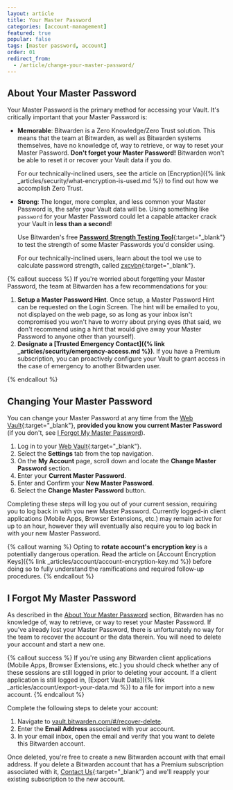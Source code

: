 ```yaml
---
layout: article
title: Your Master Password
categories: [account-management]
featured: true
popular: false
tags: [master password, account]
order: 01
redirect_from:
  - /article/change-your-master-password/
---
```


## About Your Master Password

Your Master Password is the primary method for accessing your Vault. It's critically important that your Master Password is:

- **Memorable**: Bitwarden is a Zero Knowledge/Zero Trust solution. This means that the team at Bitwarden, as well as Bitwarden systems themselves, have no knowledge of, way to retrieve, or way to reset your Master Password. **Don't forget your Master Password!** Bitwarden won't be able to reset it or recover your Vault data if you do.

   For our technically-inclined users, see the article on [Encryption]({% link _articles/security/what-encryption-is-used.md %}) to find out how we accomplish Zero Trust.
- **Strong**: The longer, more complex, and less common your Master Password is, the safer your Vault data will be. Using something like `password` for your Master Password could let a capable attacker crack your Vault in **less than a second**!

   Use Bitwarden's free [**Password Strength Testing Tool**](https://bitwarden.com/password-strength){:target="\_blank"} to test the strength of some Master Passwords you'd consider using.

   For our technically-inclined users, learn about the tool we use to calculate password strength, called [zxcvbn](https://dropbox.tech/security/zxcvbn-realistic-password-strength-estimation){:target="\_blank"}.

{% callout success %}
If you're worried about forgetting your Master Password, the team at Bitwarden has a few recommendations for you:

1. **Setup a Master Password Hint**. Once setup, a Master Password Hint can be requested on the Login Screen. The hint will be emailed to you, not displayed on the web page, so as long as your inbox isn't compromised you won't have to worry about prying eyes (that said, we don't recommend using a hint that would give away your Master Password to anyone other than yourself).
2. **Designate a [Trusted Emergency Contact]({% link _articles/security/emergency-access.md %})**. If you have a Premium subscription, you can proactively configure your Vault to grant access in the case of emergency to another Bitwarden user.

{% endcallout %}

## Changing Your Master Password

You can change your Master Password at any time from the [Web Vault](https://vault.bitwarden.com){:target="\_blank"}, **provided you know you current Master Password** (if you don't, see [I Forgot My Master Password](#i-forgot-my-master-password)).

1. Log in to your [Web Vault](https://vault.bitwarden.com){:target="\_blank"}.
2. Select the **Settings** tab from the top navigation.
3. On the **My Account** page, scroll down and locate the **Change Master Password** section.
4. Enter your **Current Master Password**.
5. Enter and Confirm your **New Master Password**.
6. Select the **Change Master Password** button.

Completing these steps will log you out of your current session, requiring you to log back in with you new Master Password. Currently logged-in client applications (Mobile Apps, Browser Extensions, etc.) may remain active for up to an hour, however they will eventually also require you to log back in with your new Master Password.

{% callout warning %}
Opting to **rotate account's encryption key** is a potentially dangerous operation. Read the article on [Account Encryption Keys]({% link _articles/account/account-encryption-key.md %}) before doing so to fully understand the ramifications and required follow-up procedures.
{% endcallout %}

## I Forgot My Master Password

As described in the [About Your Master Password](#about-your-master-password) section, Bitwarden has no knowledge of, way to retrieve, or way to reset your Master Password. If you've already lost your Master Password, there is unfortunately no way for the team to recover the account or the data therein. You will need to delete your account and start a new one.

{% callout success %}
If you're using any Bitwarden client applications (Mobile Apps, Browser Extensions, etc.) you should check whether any of these sessions are still logged in prior to deleting your account. If a client application is still logged in, [Export Vault Data]({% link _articles/account/export-your-data.md %}) to a file for import into a new account.
{% endcallout %}

Complete the following steps to delete your account:

1. Navigate to [vault.bitwarden.com/#/recover-delete](https://vault.bitwarden.com/#/recover-delete).
2. Enter the **Email Address** associated with your account.
3. In your email inbox, open the email and verify that you want to delete this Bitwarden account.

Once deleted, you're free to create a new Bitwarden account with that email address. If you delete a Bitwarden account that has a Premium subscription associated with it, [Contact Us](https://bitwarden.com/contact/){:target="\_blank"} and we'll reapply your existing subscription to the new account.
